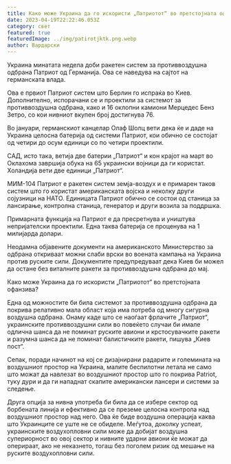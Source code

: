 ```yaml
---
title: Како може Украина да го искористи „Патриотот“ во претстојната офанзива?
date: 2023-04-19T22:22:46.053Z
category: свет
featured: true
featuredImage: ../img/patirotjktk.png.webp
author: Вардарски
---
```


Украина минатата недела доби ракетен систем за противвоздушна одбрана Патриот од Германија. Ова се наведува на сајтот на германската влада.

Ова е првиот Патриот систем што Берлин го испраќа во Киев. Дополнително, испорачани се и проектили за системот за противвоздушна одбрана, како и 16 оклопни камиони Мерцедес Бенз Зетро, ​​со кои нивниот вкупен број достигнува 76.

Во јануари, германскиот канцелар Олаф Шолц вети дека ќе и даде на Украина целосна батерија од системи Патриот, кои обично се состојат од четири до осум единици со по четири проектили.

САД, исто така, ветија две батерии „Патриот“ и кон крајот на март во Оклахома завршија обука на 65 украински војници да ги користат. Холандија вети две единици „Патриот“.

МИМ-104 Патриот е ракетен систем земја-воздух и е примарен таков систем што го користат американската војска и неколку други сојузници на НАТО. Единицата Патриот обично се состои од станица за лансирање, контролна станица, генератор и други возила за поддршка.

Примарната функција на Патриот е да пресретнува и уништува непријателски проектили. Една таква батерија се проценува на 1 милијарда долари.

Неодамна објавените документи на американското Министерство за одбрана откриваат можни слаби врски во воената кампања на Украина против руските сили. Документите предупредуваат дека Киев би можел да остане без виталните ракети за противвоздушна одбрана до мај.

Како може Украина да го искористи „Патриотот“ во претстојната офанзива?

Една од можностите би била системот за противвоздушна одбрана да покрива релативно мала област која има потреба од многу сигурна воздушна одбрана. Онаму каде што се наоѓаат фрлачите „Патриот“, украинските противвоздушни сили во повеќето случаи би имале одлична шанса да не поминат руските авиони и крстосувачките ракети и разумна шанса да не поминат балистичките ракети, пишува „Киев пост“.

Сепак, поради начинот на кој се дизајнирани радарите и големината на воздушниот простор на Украина, малите беспилотни летала не само што можат да навлезат во воздушниот простор што го покрива Patriot, туку дури и да ги нападнат скапите американски лансери и системи за следење.

Друга опција за нивна употреба би била да се избере сектор од борбената линија и ефективно да се преземе целосна контрола над воздушниот простор над него. Ова ќе биде воздушна операција каква што Украинците се уште не се обиделе. Меѓутоа, доколку успеат, украинските воздухопловни сили може да добијат воздушна супериорност во овој сектор и нивните ударни авиони ќе можат да оперираат, ако не неказнето, тогаш без поголем ризик од мешање на руските воздухопловни сили.
